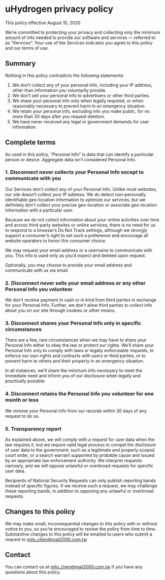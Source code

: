 

# uHydrogen privacy policy

This policy effective August 10, 2020

We’re committed to protecting your privacy and collecting only the minimum amount of info needed to provide our software and services — referred to as “Services”. Your use of the Services indicates you agree to this policy and our terms of use.

## Summary
Nothing in this policy contradicts the following statements:

1. We don’t collect any of your personal info, including your IP address, other than information you voluntarily provide.
2. We don’t sell your personal info to advertisers or other third parties.
3. We share your personal info only when legally required, or when reasonably necessary to prevent harm in an emergency situation.
4. We retain your personal info, excluding info you make public, for no more than 30 days after you request deletion.
5. We have never received any legal or government demands for user information.

## Complete terms
As used in this policy, “Personal Info” is data that can identify a particular person or device. Aggregate data isn’t considered Personal Info.

### 1. Disconnect never collects your Personal Info except to communicate with you
Our Services don't collect any of your Personal Info. Unlike most websites, our site doesn’t collect your IP address. We do detect non-personally identifiable geo-location information to optimize our services, but we definitely don't collect your precise geo-location or associate geo-location information with a particular user.

Because we do not collect information about your online activities over time and across third-party websites or online services, there is no need for us to respond to a browser’s Do Not Track settings, although we strongly support a consumer’s right to set such a preference and encourage all website operators to honor this consumer choice.

We may request your email address or a username to communicate with you. This info is used only as you’d expect and deleted upon request.

Optionally, you may choose to provide your email address and communicate with us via email.



### 2. Disconnect never sells your email address or any other Personal Info you volunteer
We don’t receive payment in cash or in kind from third parties in exchange for your Personal Info. Further, we don’t allow third parties to collect info about you on our site through cookies or other means.

### 3. Disconnect shares your Personal Info only in specific circumstances
There are a few, rare circumstances when we may have to share your Personal Info either to obey the law or protect our rights. We’ll share your Personal Info only to comply with laws or legally enforceable requests, to enforce our own rights and contracts with users or third parties, or to prevent harm to others and their property in an emergency situation.

In all instances, we’ll share the minimum info necessary to meet the immediate need and inform you of our disclosure when legally and practically possible.

### 4. Disconnect retains the Personal Info you volunteer for one month or less
We remove your Personal Info from our records within 30 days of any request to do so.

### 5. Transparency report
As explained above, we will comply with a request for user data when the law requires it, but we require valid legal process to compel the disclosure of user data to the government; such as a legitimate and properly scoped court order, or a search warrant supported by probable cause and issued by an appropriate law enforcement authority. We interpret requests narrowly, and we will oppose unlawful or overbroad requests for specific user data.

Recipients of National Security Requests can only publish reporting bands instead of specific figures. If we receive such a request, we may challenge these reporting bands, in addition to opposing any unlawful or overbroad requests.

## Changes to this policy
We may make small, inconsequential changes to this policy with or without notice to you, so you’re encouraged to review the policy from time to time. Substantive changes to this policy will be emailed to users who submit a request to milo_chen@mail2000.com.tw.

## Contact
You can contact us at milo_chen@mail2000.com.tw if you have any questions about this policy.